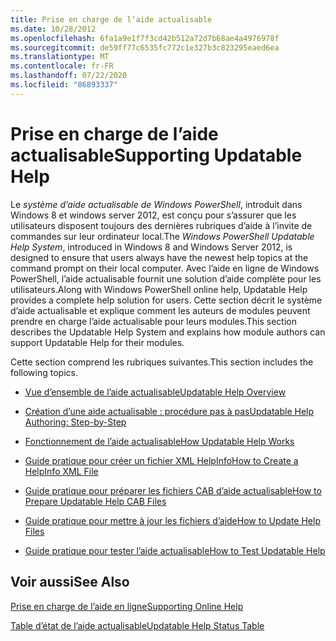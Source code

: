 ```yaml
---
title: Prise en charge de l’aide actualisable
ms.date: 10/28/2012
ms.openlocfilehash: 6fa1a9e1f7f3cd42b512a72d7b68ae4a4976978f
ms.sourcegitcommit: de59ff77c6535fc772c1e327b3c823295eaed6ea
ms.translationtype: MT
ms.contentlocale: fr-FR
ms.lasthandoff: 07/22/2020
ms.locfileid: "86893337"
---
```

# <a name="supporting-updatable-help"></a><span data-ttu-id="9619d-102">Prise en charge de l’aide actualisable</span><span class="sxs-lookup"><span data-stu-id="9619d-102">Supporting Updatable Help</span></span>

<span data-ttu-id="9619d-103">Le *système d’aide actualisable de Windows PowerShell*, introduit dans Windows 8 et windows server 2012, est conçu pour s’assurer que les utilisateurs disposent toujours des dernières rubriques d’aide à l’invite de commandes sur leur ordinateur local.</span><span class="sxs-lookup"><span data-stu-id="9619d-103">The *Windows PowerShell Updatable Help System*, introduced in Windows 8 and Windows Server 2012, is designed to ensure that users always have the newest help topics at the command prompt on their local computer.</span></span> <span data-ttu-id="9619d-104">Avec l’aide en ligne de Windows PowerShell, l’aide actualisable fournit une solution d’aide complète pour les utilisateurs.</span><span class="sxs-lookup"><span data-stu-id="9619d-104">Along with Windows PowerShell online help, Updatable Help provides a complete help solution for users.</span></span> <span data-ttu-id="9619d-105">Cette section décrit le système d’aide actualisable et explique comment les auteurs de modules peuvent prendre en charge l’aide actualisable pour leurs modules.</span><span class="sxs-lookup"><span data-stu-id="9619d-105">This section describes the Updatable Help System and explains how module authors can support Updatable Help for their modules.</span></span>

<span data-ttu-id="9619d-106">Cette section comprend les rubriques suivantes.</span><span class="sxs-lookup"><span data-stu-id="9619d-106">This section includes the following topics.</span></span>

- [<span data-ttu-id="9619d-107">Vue d’ensemble de l’aide actualisable</span><span class="sxs-lookup"><span data-stu-id="9619d-107">Updatable Help Overview</span></span>](./updatable-help-overview.md)

- [<span data-ttu-id="9619d-108">Création d’une aide actualisable : procédure pas à pas</span><span class="sxs-lookup"><span data-stu-id="9619d-108">Updatable Help Authoring: Step-by-Step</span></span>](./updatable-help-authoring-step-by-step.md)

- [<span data-ttu-id="9619d-109">Fonctionnement de l’aide actualisable</span><span class="sxs-lookup"><span data-stu-id="9619d-109">How Updatable Help Works</span></span>](./how-updatable-help-works.md)

- [<span data-ttu-id="9619d-110">Guide pratique pour créer un fichier XML HelpInfo</span><span class="sxs-lookup"><span data-stu-id="9619d-110">How to Create a HelpInfo XML File</span></span>](./how-to-create-a-helpinfo-xml-file.md)

- [<span data-ttu-id="9619d-111">Guide pratique pour préparer les fichiers CAB d’aide actualisable</span><span class="sxs-lookup"><span data-stu-id="9619d-111">How to Prepare Updatable Help CAB Files</span></span>](./how-to-prepare-updatable-help-cab-files.md)

- [<span data-ttu-id="9619d-112">Guide pratique pour mettre à jour les fichiers d’aide</span><span class="sxs-lookup"><span data-stu-id="9619d-112">How to Update Help Files</span></span>](./how-to-update-help-files.md)

- [<span data-ttu-id="9619d-113">Guide pratique pour tester l’aide actualisable</span><span class="sxs-lookup"><span data-stu-id="9619d-113">How to Test Updatable Help</span></span>](./how-to-test-updatable-help.md)

## <a name="see-also"></a><span data-ttu-id="9619d-114">Voir aussi</span><span class="sxs-lookup"><span data-stu-id="9619d-114">See Also</span></span>

[<span data-ttu-id="9619d-115">Prise en charge de l’aide en ligne</span><span class="sxs-lookup"><span data-stu-id="9619d-115">Supporting Online Help</span></span>](./supporting-online-help.md)

[<span data-ttu-id="9619d-116">Table d’état de l’aide actualisable</span><span class="sxs-lookup"><span data-stu-id="9619d-116">Updatable Help Status Table</span></span>](https://www.microsoft.com/en-us/itpro/windows)
